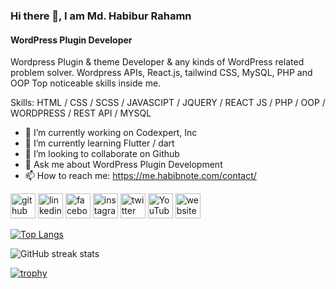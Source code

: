 ### Hi there 👋, I am Md. Habibur Rahamn
#### WordPress Plugin Developer

Wordpress Plugin & theme Developer & any kinds of WordPress related problem solver. Wordpress APIs, React.js, tailwind CSS, MySQL, PHP and OOP Top noticeable skills inside me.

Skills: HTML / CSS / SCSS / JAVASCIPT / JQUERY / REACT JS / PHP / OOP / WORDPRESS / REST API / MYSQL

- 🔭 I’m currently working on Codexpert, Inc 
- 🌱 I’m currently learning Flutter / dart  
- 👯 I’m looking to collaborate on Github 
- 💬 Ask me about WordPress Plugin Development 
- 📫 How to reach me: https://me.habibnote.com/contact/


[<img src='https://cdn.jsdelivr.net/npm/simple-icons@3.0.1/icons/github.svg' alt='github' height='40'>](https://github.com/habibnote)  [<img src='https://cdn.jsdelivr.net/npm/simple-icons@3.0.1/icons/linkedin.svg' alt='linkedin' height='40'>](https://www.linkedin.com/in/habib333/)  [<img src='https://cdn.jsdelivr.net/npm/simple-icons@3.0.1/icons/facebook.svg' alt='facebook' height='40'>](https://www.facebook.com/md.Habib333)  [<img src='https://cdn.jsdelivr.net/npm/simple-icons@3.0.1/icons/instagram.svg' alt='instagram' height='40'>](https://www.instagram.com/md.habib24/)  [<img src='https://cdn.jsdelivr.net/npm/simple-icons@3.0.1/icons/twitter.svg' alt='twitter' height='40'>](https://twitter.com/habibnote)  [<img src='https://cdn.jsdelivr.net/npm/simple-icons@3.0.1/icons/youtube.svg' alt='YouTube' height='40'>](https://www.youtube.com/channel/LearnWith-Habib)  [<img src='https://cdn.jsdelivr.net/npm/simple-icons@3.0.1/icons/icloud.svg' alt='website' height='40'>](https://me.habibnote.com/)  




[![Top Langs](https://github-readme-stats.vercel.app/api/top-langs/?username=habibnote)](https://github.com/anuraghazra/github-readme-stats) 

![GitHub streak stats](https://streak-stats.demolab.com/?user=habibnote)  

[![trophy](https://github-profile-trophy.vercel.app/?username=habibnote)](https://github.com/ryo-ma/github-profile-trophy)


